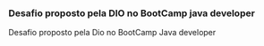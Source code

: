 ### Desafio proposto pela DIO no BootCamp java developer
Desafio proposto pela Dio no BootCamp Java developer 
